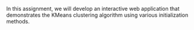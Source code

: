 In this assignment, we will develop an interactive web application that demonstrates the KMeans clustering algorithm using various initialization methods. 